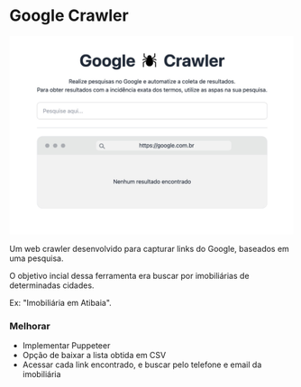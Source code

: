 # Google Crawler

![](demo.jpeg)

Um web crawler desenvolvido para capturar links do Google, baseados em uma pesquisa.

O objetivo incial dessa ferramenta era buscar por imobiliárias de determinadas cidades.

Ex: "Imobiliária em Atibaia". 

### Melhorar
- Implementar Puppeteer
- Opção de baixar a lista obtida em CSV
- Acessar cada link encontrado, e buscar pelo telefone e email da imobiliária